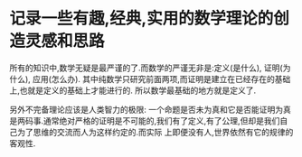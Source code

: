 # 记录一些有趣,经典,实用的数学理论的创造灵感和思路

所有的知识中,数学无疑是最严谨的了.而数学的严谨无非是:定义(是什么), 证明(为什么), 应用(怎么办). 其中纯数学只研究前面两项,而证明是建立在已经存在的基础上,也就是定义的基础上才能进行的.
所以数学最基础的地方就是定义了.

另外不完备理论应该是人类智力的极限: 一个命题是否未为真和它是否能证明为真是两码事.通常绝对严格的证明是不可能的,我们有了定义,有了公理,但却是我们自己为了思维的交流而人为这样约定的.而实际
上即便没有人,世界依然有它的规律的客观性.
